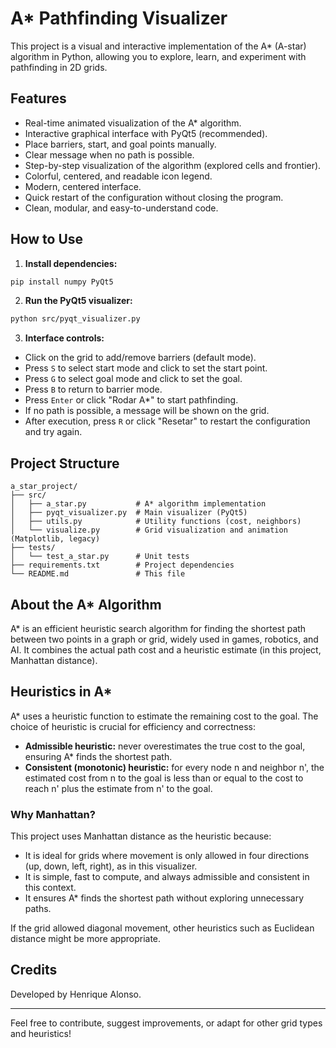 # A* Pathfinding Visualizer

This project is a visual and interactive implementation of the A* (A-star) algorithm in Python, allowing you to explore, learn, and experiment with pathfinding in 2D grids.

## Features

- Real-time animated visualization of the A* algorithm.
- Interactive graphical interface with PyQt5 (recommended).
- Place barriers, start, and goal points manually.
- Clear message when no path is possible.
- Step-by-step visualization of the algorithm (explored cells and frontier).
- Colorful, centered, and readable icon legend.
- Modern, centered interface.
- Quick restart of the configuration without closing the program.
- Clean, modular, and easy-to-understand code.

## How to Use

1. **Install dependencies:**

```bash
pip install numpy PyQt5
```

2. **Run the PyQt5 visualizer:**

```bash
python src/pyqt_visualizer.py
```

3. **Interface controls:**

- Click on the grid to add/remove barriers (default mode).
- Press `S` to select start mode and click to set the start point.
- Press `G` to select goal mode and click to set the goal.
- Press `B` to return to barrier mode.
- Press `Enter` or click "Rodar A*" to start pathfinding.
- If no path is possible, a message will be shown on the grid.
- After execution, press `R` or click "Resetar" to restart the configuration and try again.

## Project Structure

```
a_star_project/
├── src/
│   ├── a_star.py           # A* algorithm implementation
│   ├── pyqt_visualizer.py  # Main visualizer (PyQt5)
│   ├── utils.py            # Utility functions (cost, neighbors)
│   └── visualize.py        # Grid visualization and animation (Matplotlib, legacy)
├── tests/
│   └── test_a_star.py      # Unit tests
├── requirements.txt        # Project dependencies
└── README.md               # This file
```

## About the A* Algorithm

A* is an efficient heuristic search algorithm for finding the shortest path between two points in a graph or grid, widely used in games, robotics, and AI. It combines the actual path cost and a heuristic estimate (in this project, Manhattan distance).

## Heuristics in A*

A* uses a heuristic function to estimate the remaining cost to the goal. The choice of heuristic is crucial for efficiency and correctness:

- **Admissible heuristic:** never overestimates the true cost to the goal, ensuring A* finds the shortest path.
- **Consistent (monotonic) heuristic:** for every node n and neighbor n', the estimated cost from n to the goal is less than or equal to the cost to reach n' plus the estimate from n' to the goal.

### Why Manhattan?

This project uses Manhattan distance as the heuristic because:

- It is ideal for grids where movement is only allowed in four directions (up, down, left, right), as in this visualizer.
- It is simple, fast to compute, and always admissible and consistent in this context.
- It ensures A* finds the shortest path without exploring unnecessary paths.

If the grid allowed diagonal movement, other heuristics such as Euclidean distance might be more appropriate.

## Credits

Developed by Henrique Alonso.

---

Feel free to contribute, suggest improvements, or adapt for other grid types and heuristics!
